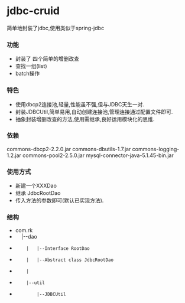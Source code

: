 # jdbc-cruid
简单地封装了jdbc,使用类似于spring-jdbc


### 功能
- 封装了 四个简单的增删改查
- 查找一组(list)
- batch操作

### 特色
- 使用dbcp2连接池,轻量,性能虽不强,但与JDBC天生一对.
- 封装JDBCUtil,简单易用,自动创建连接池,管理连接通过配置文件即可.
- 抽象封装增删改查的方法,使用需继承,良好运用模块化的思维.
### 依赖
commons-dbcp2-2.2.0.jar
commons-dbutils-1.7.jar
commons-logging-1.2.jar
commons-pool2-2.5.0.jar
mysql-connector-java-5.1.45-bin.jar

### 使用方式
- 新建一个XXXDao
- 继承 JdbcRootDao
- 传入方法的参数即可(默认已实现方法).

### 结构
- com.rk
-      |--dao
-         |   |--Interface RootDao
-         |   |--Abstract class JdbcRootDao
-         |
-         |--util
-             |--JDBCUtil
